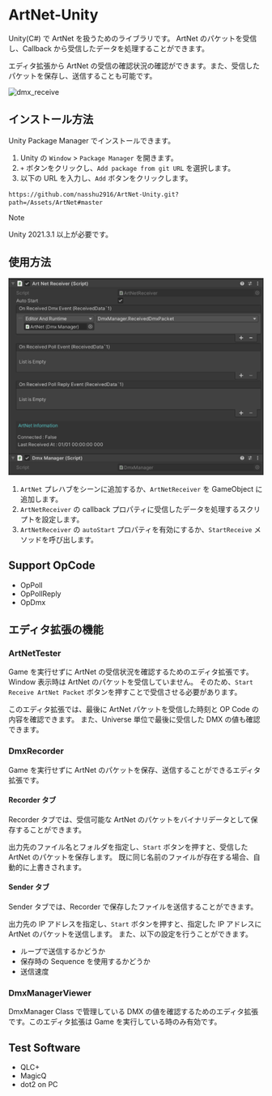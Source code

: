 ﻿# ArtNet-Unity

Unity(C#) で ArtNet を扱うためのライブラリです。
ArtNet のパケットを受信し、Callback から受信したデータを処理することができます。

エディタ拡張から ArtNet の受信の確認状況の確認ができます。また、受信したパケットを保存し、送信することも可能です。

![dmx_receive](Docs/dmx_receive.gif)

## インストール方法

Unity Package Manager でインストールできます。

1. Unity の `Window` > `Package Manager` を開きます。
2. `+` ボタンをクリックし、`Add package from git URL` を選択します。
3. 以下の URL を入力し、`Add` ボタンをクリックします。

```
https://github.com/nasshu2916/ArtNet-Unity.git?path=/Assets/ArtNet#master
```

> [!NOTE]
> Unity 2021.3.1 以上が必要です。

## 使用方法

![artnet_receiver](Docs/artnet_receiver.png)

1. `ArtNet` プレハブをシーンに追加するか、`ArtNetReceiver` を GameObject に追加します。
2. `ArtNetReceiver` の callback プロパティに受信したデータを処理するスクリプトを設定します。
3. `ArtNetReceiver` の `autoStart` プロパティを有効にするか、`StartReceive` メソッドを呼び出します。

## Support OpCode

- OpPoll
- OpPollReply
- OpDmx

## エディタ拡張の機能
### ArtNetTester

Game を実行せずに ArtNet の受信状況を確認するためのエディタ拡張です。
Window 表示時は ArtNet のパケットを受信していません。
そのため、`Start Receive ArtNet Packet` ボタンを押すことで受信させる必要があります。

このエディタ拡張では、最後に ArtNet パケットを受信した時刻と OP Code の内容を確認できます。
また、Universe 単位で最後に受信した DMX の値も確認できます。

### DmxRecorder

Game を実行せずに ArtNet のパケットを保存、送信することができるエディタ拡張です。

#### Recorder タブ
Recorder タブでは、受信可能な ArtNet のパケットをバイナリデータとして保存することができます。

出力先のファイル名とフォルダを指定し、`Start` ボタンを押すと、受信した ArtNet のパケットを保存します。
既に同じ名前のファイルが存在する場合、自動的に上書きされます。

#### Sender タブ
Sender タブでは、Recorder で保存したファイルを送信することができます。

出力先の IP アドレスを指定し、`Start` ボタンを押すと、指定した IP アドレスに ArtNet のパケットを送信します。
また、以下の設定を行うことができます。

- ループで送信するかどうか
- 保存時の Sequence を使用するかどうか
- 送信速度

### DmxManagerViewer

DmxManager Class で管理している DMX の値を確認するためのエディタ拡張です。このエディタ拡張は Game を実行している時のみ有効です。

## Test Software

- QLC+
- MagicQ
- dot2 on PC
